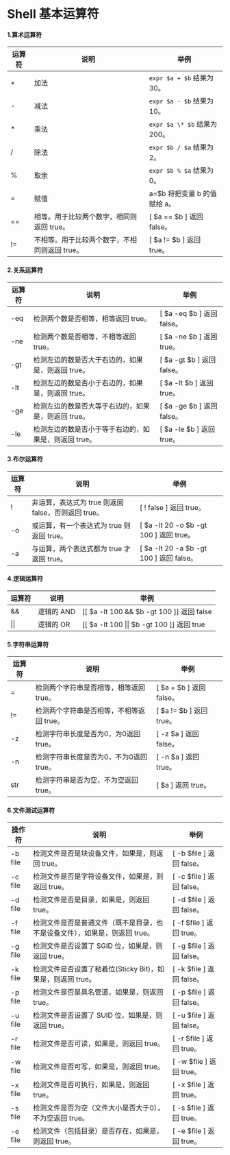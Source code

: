 # Shell 基本运算符


#### 1.算术运算符

运算符|说明|举例
-----|------|----
+|加法	|`expr $a + $b` 结果为 30。
-|减法	|`expr $a - $b` 结果为 10。
*|乘法	|`expr $a \* $b` 结果为  200。
/|除法	|`expr $b / $a` 结果为 2。
%|取余	|`expr $b % $a` 结果为 0。
=|赋值	|a=$b 将把变量 b 的值赋给 a。
==|相等。用于比较两个数字，相同则返回 true。	|[ $a == $b ] 返回 false。
!=|不相等。用于比较两个数字，不相同则返回 true。	|[ $a != $b ] 返回 true。


#### 2.关系运算符

运算符	|说明	|举例
--------|-------|----
-eq	|检测两个数是否相等，相等返回 true。	|[ $a -eq $b ] 返回 false。
-ne	|检测两个数是否相等，不相等返回 true。	|[ $a -ne $b ] 返回 true。
-gt	|检测左边的数是否大于右边的，如果是，则返回 true。|[ $a -gt $b ] 返回 false。
-lt	|检测左边的数是否小于右边的，如果是，则返回 true。|[ $a -lt $b ] 返回 true。
-ge	|检测左边的数是否大等于右边的，如果是，则返回 true。|[ $a -ge $b ] 返回 false。
-le	|检测左边的数是否小于等于右边的，如果是，则返回 true。|[ $a -le $b ] 返回 true。


#### 3.布尔运算符

运算符	|说明	|举例
--------|-------|----
!	|非运算，表达式为 true 则返回 false，否则返回 true。|[ ! false ] 返回 true。
-o	|或运算，有一个表达式为 true 则返回 true。	|[ $a -lt 20 -o $b -gt 100 ] 返回 true。
-a	|与运算，两个表达式都为 true 才返回 true。	|[ $a -lt 20 -a $b -gt 100 ] 返回 false。


#### 4.逻辑运算符

运算符	|说明	|举例
--------|-------|---
&&	|逻辑的 AND	|[[ $a -lt 100 && $b -gt 100 ]] 返回 false
\|\|	|逻辑的 OR	|[[ $a -lt 100 \|\| $b -gt 100 ]] 返回 true


#### 5.字符串运算符

运算符	|说明	|举例
--------|-------|----
=	|检测两个字符串是否相等，相等返回 true。	|[ $a = $b ] 返回 false。
!=	|检测两个字符串是否相等，不相等返回 true。|	[ $a != $b ] 返回 true。
-z	|检测字符串长度是否为0，为0返回 true。	|[ -z $a ] 返回 false。
-n	|检测字符串长度是否为0，不为0返回 true。|	[ -n $a ] 返回 true。
str	|检测字符串是否为空，不为空返回 true。|	[ $a ] 返回 true。


#### 6.文件测试运算符

操作符|	说明	|举例
-----|------|----
-b file	|检测文件是否是块设备文件，如果是，则返回 true。	|[ -b $file ] 返回 false。
-c file	|检测文件是否是字符设备文件，如果是，则返回 true。|	[ -c $file ] 返回 false。
-d file	|检测文件是否是目录，如果是，则返回 true。	|[ -d $file ] 返回 false。
-f file	|检测文件是否是普通文件（既不是目录，也不是设备文件），如果是，则返回 true。	|[ -f $file ] 返回 true。
-g file	|检测文件是否设置了 SGID 位，如果是，则返回 true。	|[ -g $file ] 返回 false。
-k file	|检测文件是否设置了粘着位(Sticky Bit)，如果是，则返回 true。|	[ -k $file ] 返回 false。
-p file	|检测文件是否是具名管道，如果是，则返回 true。	|[ -p $file ] 返回 false。
-u file	|检测文件是否设置了 SUID 位，如果是，则返回 true。	|[ -u $file ] 返回 false。
-r file	|检测文件是否可读，如果是，则返回 true。	|[ -r $file ] 返回 true。
-w file	|检测文件是否可写，如果是，则返回 true。	|[ -w $file ] 返回 true。
-x file	|检测文件是否可执行，如果是，则返回 true。|	[ -x $file ] 返回 true。
-s file	|检测文件是否为空（文件大小是否大于0），不为空返回 true。|	[ -s $file ] 返回 true。
-e file	|检测文件（包括目录）是否存在，如果是，则返回 true。	|[ -e $file ] 返回 true。